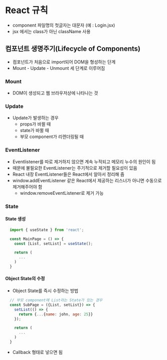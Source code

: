 # React 규칙
* component 파일명의 첫글자는 대문자 (예 : Login.jsx)
* jsx 에서는 class가 아닌 className 사용

## 컴포넌트 생명주기(Lifecycle of Components)
* 컴포넌트가 처음으로 import되어 DOM을 형성하는 단계
* Mount - Update - Unmount 세 단계로 이루어짐

### Mount
* DOM이 생성되고 웹 브라우저상에 나타나는 것

### Update
* Update가 발생하는 경우
  * props가 바뀔 때
  * state가 바뀔 때
  * 부모 component가 리렌더링될 때

### EventListener
* Eventlistener를 따로 제거하지 않으면 계속 누적되고 메모리 누수의 원인이 됨
* 때문에 불필요한 EventListener는 주기적으로 제거할 필요성이 있음
* React 내장 EventListener들은 React에서 알아서 정리해 줌
* window.addEventListener 같은 React에서 제공하는 리스너가 아니면 수동으로 제거해주어야 함
  * window.removeEventListener로 제거 가능

### State
#### State 생성
```javascript
  import { useState } from 'react';

  const MainPage = () => {
    const [List, setList] = useState();

    return (
      ...
    )
  }
```
#### Object State의 수정
* Object State를 즉시 수정하는 방법
```javascript
  // 부모 component에 List라는 State가 있는 경우
  const SubPage = ({List, setList}) => {
    setList(() => {
      return {...{name: john, age: 25}}
    });

    return (
      ...
    )
  }
```
  * Callback 형태로 넣으면 됨
